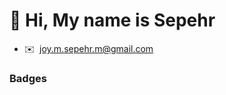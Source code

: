 👋 Hi, My name is Sepehr
===============================


* ✉️  [joy.m.sepehr.m@gmail.com](mailto:joy.m.sepehr.m@gmail.com)



### Badges
<!-- 
[![Top Langs](https://github-readme-stats.vercel.app/api/top-langs/?username=sepehrmizani&count_private=true&title_color=37DF31&text_color=45b5ff&icon_color=84cc16&bg_color=000000&hide_border=true&locale=en&custom_title=Top%20%Languages&hide=hack,scss,sass,css,html&langs_count=10)](https://github.com/anuraghazra/github-readme-stats)
 -->

<!-- <a href="http://www.github.com/sepehrmizani"><img src="https://activity-graph.herokuapp.com/graph?username=sepehrmizani&&theme=chartreuse-dark&area=true&hide_border=true&custom_title=GitHub%20Commits%20Graph" alt="GitHub Commits Graph" /></a>
 -->


<div style="text-align: center;"> <img src="https://github-readme-stats.vercel.app/api?username=sepehrmizani&count_private=true&show_icons=true&count_private=true&theme=dark&include_all_commits=true" alt=""> </div>
<!--
**sepehrmizani/sepehrmizani** is a ✨ _special_ ✨ repository because its `README.md` (this file) appears on your GitHub profile.

Here are some ideas to get you started:

- 🔭 I’m currently working on ...
- 🌱 I’m currently learning ...
- 👯 I’m looking to collaborate on ...
- 🤔 I’m looking for help with ...
- 💬 Ask me about ...
- 📫 How to reach me: ...
- 😄 Pronouns: ...
- ⚡ Fun fact: ...
-->
